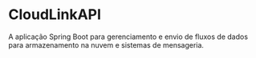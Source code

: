 # CloudLinkAPI
A aplicação Spring Boot para gerenciamento e envio de fluxos de dados para armazenamento na nuvem e sistemas de mensageria.
